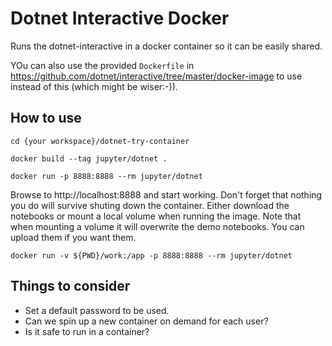 # Dotnet Interactive Docker
Runs the dotnet-interactive in a docker container so it can be easily shared.

YOu can also use the provided `Dockerfile` in https://github.com/dotnet/interactive/tree/master/docker-image to use instead of this (which might be wiser:-)).

## How to use
`cd {your workspace}/dotnet-try-container`

`docker build --tag jupyter/dotnet .`

`docker run -p 8888:8888 --rm jupyter/dotnet`

Browse to http://localhost:8888 and start working. Don't forget that nothing you do will survive shuting down the container. Either download the notebooks or mount a local volume when running the image. Note that when mounting a volume it will overwrite the demo notebooks. You can upload them if you want them.

`docker run -v ${PWD}/work:/app -p 8888:8888 --rm jupyter/dotnet`

## Things to consider
- Set a default password to be used.
- Can we spin up a new container on demand for each user?
- Is it safe to run in a container?
